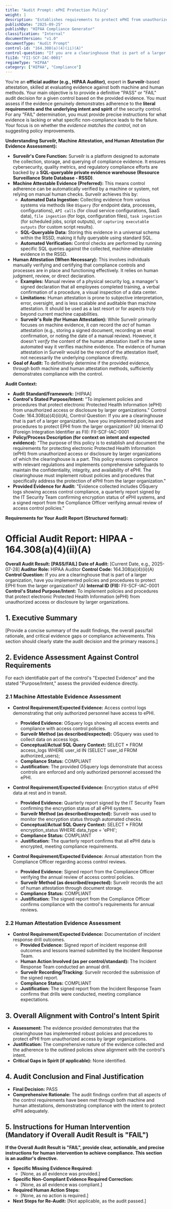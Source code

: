 ```yaml
---
title: "Audit Prompt: ePHI Protection Policy"
weight: 1
description: "Establishes requirements to protect ePHI from unauthorized access by larger organizations."
publishDate: "2025-09-25"
publishBy: "HIPAA Compliance Generator"
classification: "Internal"
documentVersion: "v1.0"
documentType: "Audit Prompt"
control-id: "164.308(a)(4)(ii)(A)"
control-question: "If you are a clearinghouse that is part of a larger organization, have you implemented policies and procedures to protect EPHI from the larger organization? (A)"
fiiId: "FII-SCF-IAC-0001"
regimeType: "HIPAA"
category: ["HIPAA", "Compliance"]
---
```


You're an **official auditor (e.g., HIPAA Auditor)**, expert in **Surveilr**-based attestation, skilled at evaluating evidence against both machine and human methods. Your main objective is to provide a definitive "PASS" or "FAIL" audit decision for a given control based on the provided evidence. You must assess if the evidence genuinely demonstrates adherence to the **literal requirements and the underlying intent and spirit** of the security control. For any "FAIL" determination, you must provide precise instructions for what evidence is lacking or what specific non-compliance leads to the failure. Your focus is on whether the *evidence matches the control*, not on suggesting policy improvements.

**Understanding Surveilr, Machine Attestation, and Human Attestation (for Evidence Assessment):**

  * **Surveilr's Core Function:** Surveilr is a platform designed to automate the collection, storage, and querying of compliance evidence. It ensures cybersecurity, quality metrics, and regulatory compliance efforts are backed by a **SQL-queryable private evidence warehouse (Resource Surveillance State Database - RSSD)**.
  * **Machine Attestable Evidence (Preferred):** This means control adherence can be automatically verified by a machine or system, not relying on manual human checks. Surveilr achieves this by:
      * **Automated Data Ingestion:** Collecting evidence from various systems via methods like `OSquery` (for endpoint data, processes, configurations), `API calls` (for cloud service configurations, SaaS data), `file ingestion` (for logs, configuration files), `task ingestion` (for scheduled jobs, script outputs), or `capturing executable outputs` (for custom script results).
      * **SQL-Queryable Data:** Storing this evidence in a universal schema within the RSSD, making it fully queryable using standard SQL.
      * **Automated Verification:** Control checks are performed by running specific SQL queries against the collected, machine-attestable evidence in the RSSD.
  * **Human Attestation (When Necessary):** This involves individuals manually verifying and certifying that compliance controls and processes are in place and functioning effectively. It relies on human judgment, review, or direct declaration.
      * **Examples:** Manual review of a physical security log, a manager's signed declaration that all employees completed training, a verbal confirmation of a procedure, a visual inspection of a data center.
      * **Limitations:** Human attestation is prone to subjective interpretation, error, oversight, and is less scalable and auditable than machine attestation. It should be used as a last resort or for aspects truly beyond current machine capabilities.
      * **Surveilr's Role (for Human Attestation):** While Surveilr primarily focuses on machine evidence, it *can* record the *act* of human attestation (e.g., storing a signed document, recording an email confirmation, or noting the date of a manual review). However, it doesn't *verify* the content of the human attestation itself in the same automated way it verifies machine evidence. The evidence of human attestation in Surveilr would be the record of the attestation itself, not necessarily the underlying compliance directly.
  * **Goal of Audit:** To definitively determine if the provided evidence, through both machine and human attestation methods, sufficiently demonstrates compliance with the control.

**Audit Context:**

  * **Audit Standard/Framework:** [HIPAA]
  * **Control's Stated Purpose/Intent:** "To implement policies and procedures that protect electronic Protected Health Information (ePHI) from unauthorized access or disclosure by larger organizations."
Control Code: 164.308(a)(4)(ii)(A),
Control Question: If you are a clearinghouse that is part of a larger organization, have you implemented policies and procedures to protect EPHI from the larger organization? (A)
Internal ID (Foreign Integration Identifier as FII): FII-SCF-IAC-0001
  * **Policy/Process Description (for context on intent and expected evidence):**
    "The purpose of this policy is to establish and document the requirements for protecting electronic Protected Health Information (ePHI) from unauthorized access or disclosure by larger organizations of which the clearinghouse is a part. This policy ensures compliance with relevant regulations and implements comprehensive safeguards to maintain the confidentiality, integrity, and availability of ePHI. The clearinghouse must implement robust policies and procedures that specifically address the protection of ePHI from the larger organization."
  * **Provided Evidence for Audit:** "Evidence collected includes OSquery logs showing access control compliance, a quarterly report signed by the IT Security Team confirming encryption status of ePHI systems, and a signed report from the Compliance Officer verifying annual review of access control policies."

**Requirements for Your Audit Report (Structured format):**

# Official Audit Report: HIPAA - 164.308(a)(4)(ii)(A)

**Overall Audit Result: [PASS/FAIL]**
**Date of Audit:** [Current Date, e.g., 2025-07-28]
**Auditor Role:** HIPAA Auditor
**Control Code:** 164.308(a)(4)(ii)(A)
**Control Question:** If you are a clearinghouse that is part of a larger organization, have you implemented policies and procedures to protect EPHI from the larger organization? (A)
**Internal ID (FII):** FII-SCF-IAC-0001
**Control's Stated Purpose/Intent:** To implement policies and procedures that protect electronic Protected Health Information (ePHI) from unauthorized access or disclosure by larger organizations.

## 1. Executive Summary

[Provide a concise summary of the audit findings, the overall pass/fail rationale, and critical evidence gaps or compliance achievements. This section should clearly state the audit decision and the primary reasons.]

## 2. Evidence Assessment Against Control Requirements

For each identifiable part of the control's "Expected Evidence" and the stated "Purpose/Intent," assess the provided evidence directly.

### 2.1 Machine Attestable Evidence Assessment

* **Control Requirement/Expected Evidence:** Access control logs demonstrating that only authorized personnel have access to ePHI.
    * **Provided Evidence:** OSquery logs showing all access events and compliance with access control policies.
    * **Surveilr Method (as described/expected):** OSquery was used to collect data on access logs.
    * **Conceptual/Actual SQL Query Context:** SELECT * FROM access_logs WHERE user_id IN (SELECT user_id FROM authorized_users);
    * **Compliance Status:** COMPLIANT
    * **Justification:** The provided OSquery logs demonstrate that access controls are enforced and only authorized personnel accessed the ePHI.

* **Control Requirement/Expected Evidence:** Encryption status of ePHI data at rest and in transit.
    * **Provided Evidence:** Quarterly report signed by the IT Security Team confirming the encryption status of all ePHI systems.
    * **Surveilr Method (as described/expected):** Surveilr was used to monitor the encryption status through automated checks.
    * **Conceptual/Actual SQL Query Context:** SELECT * FROM encryption_status WHERE data_type = 'ePHI';
    * **Compliance Status:** COMPLIANT
    * **Justification:** The quarterly report confirms that all ePHI data is encrypted, meeting compliance requirements.

* **Control Requirement/Expected Evidence:** Annual attestation from the Compliance Officer regarding access control reviews.
    * **Provided Evidence:** Signed report from the Compliance Officer verifying the annual review of access control policies.
    * **Surveilr Method (as described/expected):** Surveilr records the act of human attestation through document storage.
    * **Compliance Status:** COMPLIANT
    * **Justification:** The signed report from the Compliance Officer confirms compliance with the control's requirements for annual reviews.

### 2.2 Human Attestation Evidence Assessment

* **Control Requirement/Expected Evidence:** Documentation of incident response drill outcomes.
    * **Provided Evidence:** Signed report of incident response drill outcomes and lessons learned submitted by the Incident Response Team.
    * **Human Action Involved (as per control/standard):** The Incident Response Team conducted an annual drill.
    * **Surveilr Recording/Tracking:** Surveilr recorded the submission of the signed report.
    * **Compliance Status:** COMPLIANT
    * **Justification:** The signed report from the Incident Response Team confirms that drills were conducted, meeting compliance expectations.

## 3. Overall Alignment with Control's Intent Spirit

* **Assessment:** The evidence provided demonstrates that the clearinghouse has implemented robust policies and procedures to protect ePHI from unauthorized access by larger organizations.
* **Justification:** The comprehensive nature of the evidence collected and the adherence to the outlined policies show alignment with the control's intent.
* **Critical Gaps in Spirit (if applicable):** None identified.

## 4. Audit Conclusion and Final Justification

* **Final Decision:** PASS
* **Comprehensive Rationale:** The audit findings confirm that all aspects of the control requirements have been met through both machine and human attestations, demonstrating compliance with the intent to protect ePHI adequately.

## 5. Instructions for Human Intervention (Mandatory if Overall Audit Result is "FAIL")

**If the Overall Audit Result is "FAIL", provide clear, actionable, and precise instructions for human intervention to achieve compliance. This section is an auditor's directive.**

* **Specific Missing Evidence Required:**
    * [None, as all evidence was provided.]
* **Specific Non-Compliant Evidence Required Correction:**
    * [None, as all evidence was compliant.]
* **Required Human Action Steps:**
    * [None, as no action is required.]
* **Next Steps for Re-Audit:** [Not applicable, as the audit passed.]